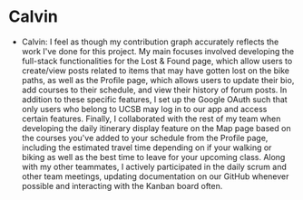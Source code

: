 # Calvin

* Calvin: I feel as though my contribution graph accurately reflects the work I've done for this project. My main focuses involved developing the full-stack functionalities for the Lost & Found page, which allow users to create/view posts related to items that may have gotten lost on the bike paths, as well as the Profile page, which allows users to update their bio, add courses to their schedule, and view their history of forum posts. In addition to these specific features, I set up the Google OAuth such that only users who belong to UCSB may log in to our app and access certain features. Finally, I collaborated with the rest of my team when developing the daily itinerary display feature on the Map page based on the courses you've added to your schedule from the Profile page, including the estimated travel time depending on if your walking or biking as well as the best time to leave for your upcoming class. Along with my other teammates, I actively participated in the daily scrum and other team meetings, updating documentation on our GitHub whenever possible and interacting with the Kanban board often.
